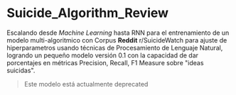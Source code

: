 # Suicide_Algorithm_Review
Escalando desde _Machine Learning_ hasta RNN para el entrenamiento de un modelo multi-algoritmico con Corpus **Reddit** r/SuicideWatch para ajuste de hiperparametros usando técnicas de Procesamiento de Lenguaje Natural, logrando un pequeño modelo versión 0.1 con la capacidad de dar porcentajes en métricas Precision, Recall, F1 Measure sobre "ideas suicidas".

> Este modelo está actualmente deprecated
